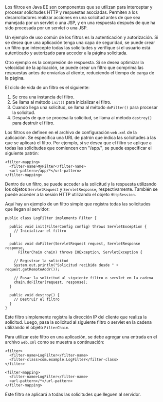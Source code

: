 Los filtros en Java EE son componentes que se utilizan para interceptar y procesar solicitudes HTTP y respuestas asociadas. Permiten a los desarrolladores realizar acciones en una solicitud antes de que sea manejada por un servlet o una JSP, y en una respuesta después de que ha sido procesada por un servlet o una JSP.

Un ejemplo de uso común de los filtros es la autenticación y autorización. Si se desea que una aplicación tenga una capa de seguridad, se puede crear un filtro que intercepte todas las solicitudes y verifique si el usuario está autenticado y autorizado para acceder a la página solicitada.

Otro ejemplo es la compresión de respuesta. Si se desea optimizar la velocidad de la aplicación, se puede crear un filtro que comprima las respuestas antes de enviarlas al cliente, reduciendo el tiempo de carga de la página.

El ciclo de vida de un filtro es el siguiente:

1.  Se crea una instancia del filtro.
2.  Se llama al método `init()` para inicializar el filtro.
3.  Cuando llega una solicitud, se llama al método `doFilter()` para procesar la solicitud.
4.  Después de que se procesa la solicitud, se llama al método `destroy()` para destruir el filtro.

Los filtros se definen en el archivo de configuración `web.xml` de la aplicación. Se especifica una URL de patrón que indica las solicitudes a las que se aplicará el filtro. Por ejemplo, si se desea que el filtro se aplique a todas las solicitudes que comiencen con "/app/", se puede especificar el siguiente patrón:

```
<filter-mapping>
  <filter-name>MyFilter</filter-name>
  <url-pattern>/app/*</url-pattern>
</filter-mapping>
```

Dentro de un filtro, se puede acceder a la solicitud y la respuesta utilizando los objetos `ServletRequest` y `ServletResponse`, respectivamente. También se puede acceder a la sesión HTTP utilizando el objeto `HttpSession`.

Aquí hay un ejemplo de un filtro simple que registra todas las solicitudes que llegan al servidor:

```
public class LogFilter implements Filter {
 
  public void init(FilterConfig config) throws ServletException {
    // Inicializar el filtro
  }
 
  public void doFilter(ServletRequest request, ServletResponse response,
      FilterChain chain) throws IOException, ServletException {
 
    // Registrar la solicitud
    System.out.println("Solicitud recibida desde " + request.getRemoteAddr());
 
    // Pasar la solicitud al siguiente filtro o servlet en la cadena
    chain.doFilter(request, response);
  }
 
  public void destroy() {
    // Destruir el filtro
  }
}
```

Este filtro simplemente registra la dirección IP del cliente que realiza la solicitud. Luego, pasa la solicitud al siguiente filtro o servlet en la cadena utilizando el objeto `FilterChain`.

Para utilizar este filtro en una aplicación, se debe agregar una entrada en el archivo `web.xml` como se muestra a continuación:

```
<filter>
  <filter-name>LogFilter</filter-name>
  <filter-class>com.example.LogFilter</filter-class>
</filter>
 
<filter-mapping>
  <filter-name>LogFilter</filter-name>
  <url-pattern>/*</url-pattern>
</filter-mapping>
```

Este filtro se aplicará a todas las solicitudes que lleguen al servidor.